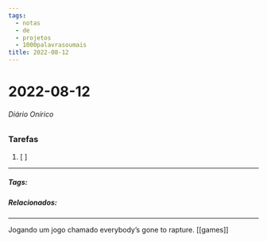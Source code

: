 ```yaml
---
tags:
  - notas
  - de
  - projetos
  - 1000palavrasoumais
title: 2022-08-12  
---
```

# 2022-08-12  
###### Diário Onírico
>


### Tarefas
1. [ ]  

---

##### Tags:

##### Relacionados: 

---

Jogando um jogo chamado everybody’s gone to rapture. [[games]]
